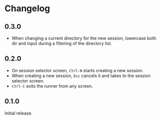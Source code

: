 # Changelog

## 0.3.0
- When changing a current directory for the new session, lowercase both dir and input during a filtering of the directory list.

## 0.2.0
- On session selector screen, `Ctrl-N` starts creating a new session.
- When creating a new session, `Esc` cancels it and takes to the session selector screen.
- `Ctrl-C` exits the runner from any screen.

## 0.1.0
Initial release.
